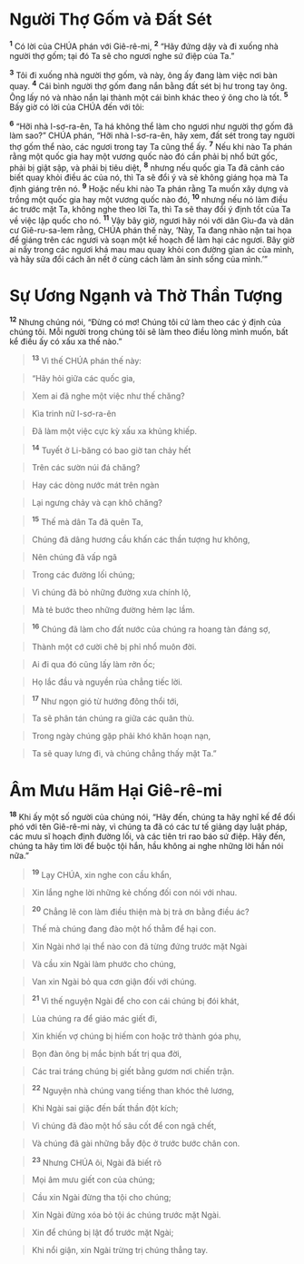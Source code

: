 

# Người Thợ Gốm và Đất Sét
<sup><b>1</b></sup> Có lời của CHÚA phán với Giê-rê-mi, <sup><b>2</b></sup> “Hãy đứng dậy và đi xuống nhà người thợ gốm; tại đó Ta sẽ cho ngươi nghe sứ điệp của Ta.”

<sup><b>3</b></sup> Tôi đi xuống nhà người thợ gốm, và này, ông ấy đang làm việc nơi bàn quay. <sup><b>4</b></sup> Cái bình người thợ gốm đang nắn bằng đất sét bị hư trong tay ông. Ông lấy nó và nhào nắn lại thành một cái bình khác theo ý ông cho là tốt. <sup><b>5</b></sup> Bấy giờ có lời của CHÚA đến với tôi:

<sup><b>6</b></sup> “Hỡi nhà I-sơ-ra-ên, Ta há không thể làm cho ngươi như người thợ gốm đã làm sao?” CHÚA phán, “Hỡi nhà I-sơ-ra-ên, hãy xem, đất sét trong tay người thợ gốm thể nào, các ngươi trong tay Ta cũng thể ấy. <sup><b>7</b></sup> Nếu khi nào Ta phán rằng một quốc gia hay một vương quốc nào đó cần phải bị nhổ bứt gốc, phải bị giật sập, và phải bị tiêu diệt, <sup><b>8</b></sup> nhưng nếu quốc gia Ta đã cảnh cáo biết quay khỏi điều ác của nó, thì Ta sẽ đổi ý và sẽ không giáng họa mà Ta định giáng trên nó. <sup><b>9</b></sup> Hoặc nếu khi nào Ta phán rằng Ta muốn xây dựng và trồng một quốc gia hay một vương quốc nào đó, <sup><b>10</b></sup> nhưng nếu nó làm điều ác trước mặt Ta, không nghe theo lời Ta, thì Ta sẽ thay đổi ý định tốt của Ta về việc lập quốc cho nó. <sup><b>11</b></sup> Vậy bây giờ, ngươi hãy nói với dân Giu-đa và dân cư Giê-ru-sa-lem rằng, CHÚA phán thế này, ‘Này, Ta đang nhào nặn tai họa để giáng trên các ngươi và soạn một kế hoạch để làm hại các ngươi. Bây giờ ai nấy trong các ngươi khá mau mau quay khỏi con đường gian ác của mình, và hãy sửa đổi cách ăn nết ở cùng cách làm ăn sinh sống của mình.’”

# Sự Ương Ngạnh và Thờ Thần Tượng
<sup><b>12</b></sup> Nhưng chúng nói, “Đừng có mơ! Chúng tôi cứ làm theo các ý định của chúng tôi. Mỗi người trong chúng tôi sẽ làm theo điều lòng mình muốn, bất kể điều ấy có xấu xa thế nào.”


> <sup><b>13</b></sup> Vì thế CHÚA phán thế này:
>


> “Hãy hỏi giữa các quốc gia,
>


> Xem ai đã nghe một việc như thế chăng?
>


> Kìa trinh nữ I-sơ-ra-ên
>


> Đã làm một việc cực kỳ xấu xa khủng khiếp.
>


> <sup><b>14</b></sup> Tuyết ở Li-băng có bao giờ tan chảy hết
>


> Trên các sườn núi đá chăng?
>


> Hay các dòng nước mát trên ngàn
>


> Lại ngưng chảy và cạn khô chăng?
>


> <sup><b>15</b></sup> Thế mà dân Ta đã quên Ta,
>


> Chúng đã dâng hương cầu khấn các thần tượng hư không,
>


> Nên chúng đã vấp ngã
>


> Trong các đường lối chúng;
>


> Vì chúng đã bỏ những đường xưa chính lộ,
>


> Mà tẻ bước theo những đường hẻm lạc lầm.
>


> <sup><b>16</b></sup> Chúng đã làm cho đất nước của chúng ra hoang tàn đáng sợ,
>


> Thành một cớ cười chê bị phỉ nhổ muôn đời.
>


> Ai đi qua đó cũng lấy làm rởn ốc;
>


> Họ lắc đầu và nguyền rủa chẳng tiếc lời.
>


> <sup><b>17</b></sup> Như ngọn gió từ hướng đông thổi tới,
>


> Ta sẽ phân tán chúng ra giữa các quân thù.
>


> Trong ngày chúng gặp phải khó khăn hoạn nạn,
>


> Ta sẽ quay lưng đi, và chúng chẳng thấy mặt Ta.”
>

# Âm Mưu Hãm Hại Giê-rê-mi
<sup><b>18</b></sup> Khi ấy một số người của chúng nói, “Hãy đến, chúng ta hãy nghĩ kế để đối phó với tên Giê-rê-mi này, vì chúng ta đã có các tư tế giảng dạy luật pháp, các mưu sĩ hoạch định đường lối, và các tiên tri rao báo sứ điệp. Hãy đến, chúng ta hãy tìm lời để buộc tội hắn, hầu không ai nghe những lời hắn nói nữa.”


> <sup><b>19</b></sup> Lạy CHÚA, xin nghe con cầu khẩn,
>


> Xin lắng nghe lời những kẻ chống đối con nói với nhau.
>


> <sup><b>20</b></sup> Chẳng lẽ con làm điều thiện mà bị trả ơn bằng điều ác?
>


> Thế mà chúng đang đào một hố thẳm để hại con.
>


> Xin Ngài nhớ lại thể nào con đã từng đứng trước mặt Ngài
>


> Và cầu xin Ngài làm phước cho chúng,
>


> Van xin Ngài bỏ qua cơn giận đối với chúng.
>


> <sup><b>21</b></sup> Vì thế nguyện Ngài để cho con cái chúng bị đói khát,
>


> Lùa chúng ra để giáo mác giết đi,
>


> Xin khiến vợ chúng bị hiếm con hoặc trở thành góa phụ,
>


> Bọn đàn ông bị mắc bịnh bất trị qua đời,
>


> Các trai tráng chúng bị giết bằng gươm nơi chiến trận.
>


> <sup><b>22</b></sup> Nguyện nhà chúng vang tiếng than khóc thê lương,
>


> Khi Ngài sai giặc đến bất thần đột kích;
>


> Vì chúng đã đào một hố sâu cốt để con ngã chết,
>


> Và chúng đã gài những bẫy độc ở trước bước chân con.
>


> <sup><b>23</b></sup> Nhưng CHÚA ôi, Ngài đã biết rõ
>


> Mọi âm mưu giết con của chúng;
>


> Cầu xin Ngài đừng tha tội cho chúng;
>


> Xin Ngài đừng xóa bỏ tội ác chúng trước mặt Ngài.
>


> Xin để chúng bị lật đổ trước mặt Ngài;
>


> Khi nổi giận, xin Ngài trừng trị chúng thẳng tay.
>

